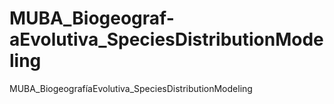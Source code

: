 # MUBA_Biogeograf-aEvolutiva_SpeciesDistributionModeling
MUBA_BiogeografíaEvolutiva_SpeciesDistributionModeling
